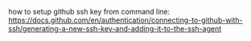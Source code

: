 how to setup github ssh key from command line: https://docs.github.com/en/authentication/connecting-to-github-with-ssh/generating-a-new-ssh-key-and-adding-it-to-the-ssh-agent